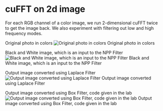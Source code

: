 # cuFFT on 2d image

For each RGB channel of a color image, we run 2-dimensional cuFFT twice to get the image back.
We also experiment with filtering out low and high frequency modes.


Original photo in colors
![Original photo in colors](https://github.com/semo-nemo/cuFFT-image/blob/main/semonemo.png?raw=true) 
Original photo in colors

Black and White image, which is an input to the NPP Filter
![Black and White image, which is an input to the NPP Filter](https://github.com/semo-nemo/cuFFT-image/blob/main/fft-semonemo-no-filter.png?raw=true) 
Black and White image, which is an input to the NPP Filter

Output image converted using Laplace Filter
![Output image converted using Laplace Filter](https://github.com/semo-nemo/cuFFT-image/blob/main/fft-semonemo-2-2.png?raw=true) 
Output image converted using Laplace Filter

Output image converted using Box Filter, code given in the lab
![Output image converted using Box Filter, code given in the lab](https://github.com/semo-nemo/cuFFT-image/blob/main/fft-semonemo-2-2.png?raw=true) 
Output image converted using Box Filter, code given in the lab
